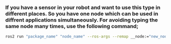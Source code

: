 ### If you have a sensor in your robot and want to use this type in different places. So you have one node which can be used in diffrent applications simultaneously. For avoiding typing the same node many times, use the following command;
```bash
ros2 run "package_name" "node_name" --ros-args --remap __node:="new_node_name"
```
